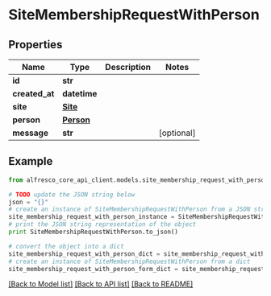 # SiteMembershipRequestWithPerson


## Properties
Name | Type | Description | Notes
------------ | ------------- | ------------- | -------------
**id** | **str** |  | 
**created_at** | **datetime** |  | 
**site** | [**Site**](Site.md) |  | 
**person** | [**Person**](Person.md) |  | 
**message** | **str** |  | [optional] 

## Example

```python
from alfresco_core_api_client.models.site_membership_request_with_person import SiteMembershipRequestWithPerson

# TODO update the JSON string below
json = "{}"
# create an instance of SiteMembershipRequestWithPerson from a JSON string
site_membership_request_with_person_instance = SiteMembershipRequestWithPerson.from_json(json)
# print the JSON string representation of the object
print SiteMembershipRequestWithPerson.to_json()

# convert the object into a dict
site_membership_request_with_person_dict = site_membership_request_with_person_instance.to_dict()
# create an instance of SiteMembershipRequestWithPerson from a dict
site_membership_request_with_person_form_dict = site_membership_request_with_person.from_dict(site_membership_request_with_person_dict)
```
[[Back to Model list]](../README.md#documentation-for-models) [[Back to API list]](../README.md#documentation-for-api-endpoints) [[Back to README]](../README.md)


